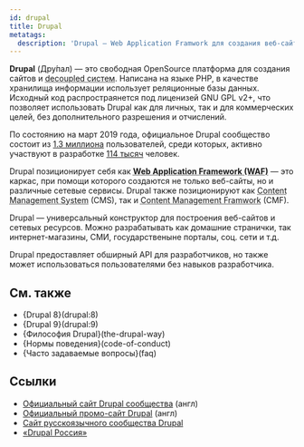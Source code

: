 ```yaml
---
id: drupal
title: Drupal
metatags:
  description: 'Drupal — Web Application Framwork для создания веб-сайтов, а также различных сетевых ресурсов.'
---
```


**Drupal** (Дру́пал) — это свободная OpenSource платформа для создания сайтов и <abbr title="Система ответчает только за административную часть и серверную часть.">decoupled систем</abbr>. Написана на языке PHP, в качестве хранилища информации использует реляционные базы данных. Исходный код распростраянется под лиценизей GNU GPL v2+, что позволяет использовать Drupal как для личных, так и для коммерческих целей, без дополнительного разрешения и отчислений.

По состоянию на март 2019 года, официальное Drupal сообщество состоит из [1.3 миллиона](https://www.drupal.org/getting-involved) пользователей, среди которых, активно участвуют  в разработке [114 тысяч](https://www.drupal.org/developers) человек.

Drupal позиционирует себя как <abbr title="Каркас веб-приложений">**Web Application Framework (WAF)**</abbr> — это каркас, при помощи которого создаются не только веб-сайты, но и различные сетевые сервисы. Drupal также позиционируют как <abbr title="Система управления содержимым">Content Management System</abbr> (CMS), так и <abbr title="Фреймворк управления содержимым">Content Management Framwork</abbr> (CMF).

Drupal — универсальный конструктор для построения веб-сайтов и сетевых ресурсов. Можно разрабатывать как домашние странички, так интернет-магазины, СМИ, государственыне порталы, соц. сети и т.д.

Drupal предоставляет обширный API для разработчиков, но также может использоваться пользователями без навыков разработчика.

## См. также

- {Drupal 8}(drupal:8)
- {Drupal 9}(drupal:9)
- {Философия Drupal}(the-drupal-way)
- {Нормы поведения}(code-of-conduct)
- {Часто задаваемые вопросы}(faq)

## Ссылки

- [Официальный сайт Drupal сообщества](https://drupal.org) (англ)
- [Официальный промо-сайт Drupal](https://drupal.com) (англ)
- [Сайт русскоязычного сообщества Drupal](https://dru.io)
- [«Drupal Россия»](https://drupal.ru)
